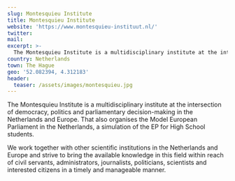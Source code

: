 ```yaml
---
slug: Montesquieu Institute
title: Montesquieu Institute
website: 'https://www.montesquieu-instituut.nl/'
twitter:
mail:
excerpt: >-
  The Montesquieu Institute is a multidisciplinary institute at the intersection of democracy, politics and parliamentary decision-making in the Netherlands and Europe. That also organises the Model European Parliament in the Netherlands, a simulation of the EP for High School students.
country: Netherlands
town: The Hague
geo: '52.082394, 4.312183'
header:
  teaser: /assets/images/montesquieu.jpg
---
```


The Montesquieu Institute is a multidisciplinary institute at the intersection of democracy, politics and parliamentary decision-making in the Netherlands and Europe. That also organises the Model European Parliament in the Netherlands, a simulation of the EP for High School students.

We work together with other scientific institutions in the Netherlands and Europe and strive to bring the available knowledge in this field within reach of civil servants, administrators, journalists, politicians, scientists and interested citizens in a timely and manageable manner.
